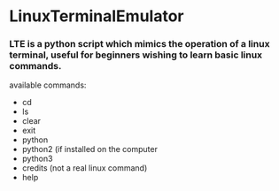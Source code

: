 # LinuxTerminalEmulator
### LTE is a python script which mimics the operation of a linux terminal, useful for beginners wishing to learn basic linux commands.

available commands:
  - cd
  - ls
  - clear
  - exit
  - python
  - python2 (if installed on the computer
  - python3
  - credits (not a real linux command)
  - help
